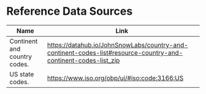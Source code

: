 # Reference Data Sources

| Name                         | Link                              |
| ----------                   | --------------------------------- |
| Continent and country codes. | https://datahub.io/JohnSnowLabs/country-and-continent-codes-list#resource-country-and-continent-codes-list_zip|
| US state codes.              |  https://www.iso.org/obp/ui/#iso:code:3166:US |                                  |

